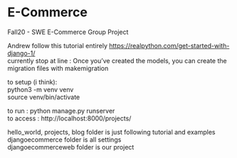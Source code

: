 # E-Commerce
Fall20 - SWE E-Commerce Group Project

Andrew follow this tutorial entirely https://realpython.com/get-started-with-django-1/  
currently stop at line : Once you’ve created the models, you can create the migration files with makemigration

to setup (i think):  
python3 -m venv venv  
source venv/bin/activate

to run : python manage.py runserver  
to access : http://localhost:8000/projects/

hello_world, projects, blog folder is just following tutorial and examples  
djangoecommerce folder is all settings  
djangoecommerceweb folder is our project  